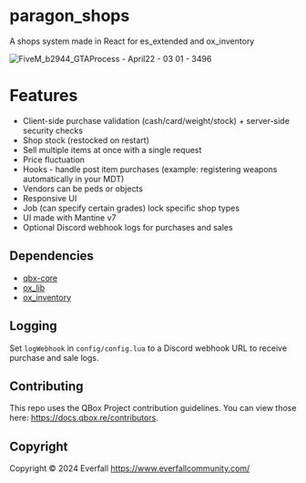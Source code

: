# paragon_shops
A shops system made in React for es_extended and ox_inventory

![FiveM_b2944_GTAProcess - April22 - 03 01 - 3496](https://github.com/jellyton69/paragon_shops/assets/20498875/38df9b9b-8e3a-49e5-a12f-04f56d6fa132)

# Features
- Client-side purchase validation (cash/card/weight/stock) + server-side security checks
- Shop stock (restocked on restart)
- Sell multiple items at once with a single request
- Price fluctuation
- Hooks - handle post item purchases (example: registering weapons automatically in your MDT)
- Vendors can be peds or objects
- Responsive UI
- Job (can specify certain grades) lock specific shop types
- UI made with Mantine v7
- Optional Discord webhook logs for purchases and sales

## Dependencies
- [qbx-core](https://github.com/Qbox-project/qbx_core)
- [ox_lib](https://github.com/overextended/ox_lib)
- [ox_inventory](https://github.com/overextended/ox_inventory)

## Logging
Set `logWebhook` in `config/config.lua` to a Discord webhook URL to receive purchase and sale logs.

## Contributing
This repo uses the QBox Project contribution guidelines. You can view those here: https://docs.qbox.re/contributors.

## Copyright
Copyright © 2024 Everfall https://www.everfallcommunity.com/
